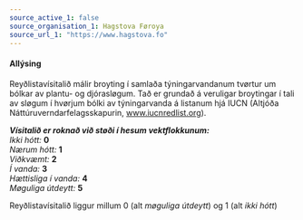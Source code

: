 ```yaml
---
source_active_1: false
source_organisation_1: Hagstova Føroya
source_url_1: "https://www.hagstova.fo"
---
```

#### Allýsing 
Reyðlistavísitalið málir broyting í samlaða týningarvandanum tvørtur um bólkar av plantu- og djórasløgum. Tað er grundað á veruligar broytingar í tali av sløgum í hvørjum bólki av týningarvanda á listanum hjá IUCN (Altjóða Náttúruverndarfelagsskapurin, www.iucnredlist.org).  

***Vísitalið er roknað við støði í hesum vektflokkunum:***  
*Ikki hótt:* **0**   
*Nærum hótt:* **1**   
*Viðkvæmt:* **2**  
*Í vanda:* **3**   
*Hættisliga í vanda:* **4**  
*Møguliga útdeytt:* **5**   

Reyðlistavísitalið liggur millum 0 (alt *møguliga útdeytt*) og 1 (alt *ikki hótt*)  

